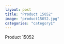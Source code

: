 ```yaml
---
layout: post
title: "Product 15052"
image: "product15052.jpg"
categories: "category1"
---
```

Product 15052
